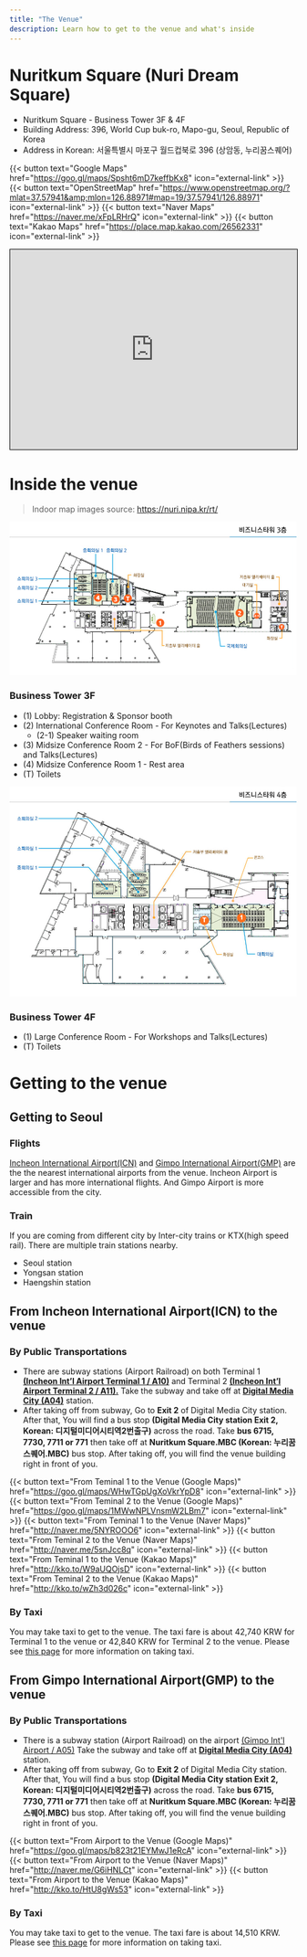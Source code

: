 ```yaml
---
title: "The Venue"
description: Learn how to get to the venue and what's inside
---
```


# Nuritkum Square (Nuri Dream Square)

- Nuritkum Square - Business Tower 3F & 4F
- Building Address: 396, World Cup buk-ro, Mapo-gu, Seoul, Republic of Korea
- Address in Korean: 서울특별시 마포구 월드컵북로 396 (상암동, 누리꿈스퀘어)

{{< button text="Google Maps" href="https://goo.gl/maps/Spsht6mD7keffbKx8" icon="external-link" >}}
{{< button text="OpenStreetMap" href="https://www.openstreetmap.org/?mlat=37.57941&amp;mlon=126.88971#map=19/37.57941/126.88971" icon="external-link" >}}
{{< button text="Naver Maps" href="https://naver.me/xFpLRHrQ" icon="external-link" >}}
{{< button text="Kakao Maps" href="https://place.map.kakao.com/26562331" icon="external-link" >}}

<iframe width="100%" height="350" frameborder="0" scrolling="no" marginheight="0" marginwidth="0" src="https://www.openstreetmap.org/export/embed.html?bbox=126.88793778419496%2C37.57848146226235%2C126.89147830009462%2C37.58033930167637&amp;layer=mapnik&amp;marker=37.57941038776403%2C126.88970804214478" style="border: 1px solid black"></iframe>

# Inside the venue
> Indoor map images source: https://nuri.nipa.kr/rt/

![Business Tower 3F Map](./business_tower_3f.png)
### Business Tower 3F
- (1) Lobby: Registration & Sponsor booth
- (2) International Conference Room - For Keynotes and Talks(Lectures)
  - (2-1) Speaker waiting room
- (3) Midsize Conference Room 2 - For BoF(Birds of Feathers sessions) and Talks(Lectures)  
- (4) Midsize Conference Room 1 - Rest area
- (T) Toilets

![Business Tower 4F Map](./business_tower_4f.png)
### Business Tower 4F
- (1) Large Conference Room - For Workshops and Talks(Lectures)
- (T) Toilets


# Getting to the venue

## Getting to Seoul

### Flights

[Incheon International Airport(ICN)](https://www.airport.kr/) and [Gimpo International Airport(GMP)](https://www.airport.co.kr/gimpoeng/index.do) are the the nearest international airports from the venue.
Incheon Airport is larger and has more international flights. And Gimpo Airport is more accessible from the city.

### Train

If you are coming from different city by Inter-city trains or KTX(high speed rail). There are multiple train stations nearby.
- Seoul station
- Yongsan station
- Haengshin station


## From Incheon International Airport(ICN) to the venue

### By Public Transportations

- There are subway stations (Airport Railroad) on both Terminal 1 [**(Incheon Int’l Airport Terminal 1 / A10)**](https://www.arex.or.kr/station/info.do?stnCd=100&menuNo=MN201503300000000014&langCd=en_US&device=Normal) and Terminal 2 [**(Incheon Int’l Airport Terminal 2 / A11).**](https://www.arex.or.kr/station/info.do?stnCd=110&menuNo=MN201801130000000001&langCd=en_US&device=Normal) Take the subway and take off at [**Digital Media City (A04)**](https://www.arex.or.kr/station/info.do?stnCd=040&menuNo=MN201503300000000023&langCd=en_US&device=Normal) station.
- After taking off from subway, Go to **Exit 2** of Digital Media City station. After that, You will find a bus stop **(Digital Media City station Exit 2, Korean: 디지털미디어시티역2번출구)** across the road. Take **bus 6715, 7730, 7711 or 771** then take off at **Nuritkum Square.MBC (Korean: 누리꿈스퀘어.MBC)** bus stop. After taking off, you will find the venue building right in front of you.

{{< button text="From Teminal 1 to the Venue (Google Maps)" href="https://goo.gl/maps/WHwTGpUgXoVkrYpD8" icon="external-link" >}}
{{< button text="From Teminal 2 to the Venue (Google Maps)" href="https://goo.gl/maps/1MWwNPLVnsmW2LBm7" icon="external-link" >}}
{{< button text="From Teminal 1 to the Venue (Naver Maps)" href="http://naver.me/5NYROOO6" icon="external-link" >}}
{{< button text="From Teminal 2 to the Venue (Naver Maps)" href="http://naver.me/5snJcc8q" icon="external-link" >}}
{{< button text="From Teminal 1 to the Venue (Kakao Maps)" href="http://kko.to/W9aUQOjsD" icon="external-link" >}}
{{< button text="From Teminal 2 to the Venue (Kakao Maps)" href="http://kko.to/wZh3d026c" icon="external-link" >}}

### By Taxi
You may take taxi to get to the venue. The taxi fare is about 42,740 KRW for Terminal 1 to the venue or 42,840 KRW for Terminal 2 to the venue. Please see [this page](https://www.airport.kr/ap/en/tpt/pblcTptTaxi.do) for more information on taking taxi.

## From Gimpo International Airport(GMP) to the venue

### By Public Transportations

- There is a subway station (Airport Railroad) on the airport [(Gimpo Int'l Airport / A05)](https://www.arex.or.kr/station/info.do?stnCd=050&menuNo=MN201503300000000022&langCd=en_US&device=Normal) Take the subway and take off at [**Digital Media City (A04)**](https://www.arex.or.kr/station/info.do?stnCd=040&menuNo=MN201503300000000023&langCd=en_US&device=Normal) station.
- After taking off from subway, Go to **Exit 2** of Digital Media City station. After that, You will find a bus stop **(Digital Media City station Exit 2, Korean: 디지털미디어시티역2번출구)** across the road. Take **bus 6715, 7730, 7711 or 771** then take off at **Nuritkum Square.MBC (Korean: 누리꿈스퀘어.MBC)** bus stop. After taking off, you will find the venue building right in front of you.

{{< button text="From Airport to the Venue (Google Maps)" href="https://goo.gl/maps/b823t21EYMwJ1eRcA" icon="external-link" >}}
{{< button text="From Airport to the Venue (Naver Maps)" href="http://naver.me/G6iHNLCt" icon="external-link" >}}
{{< button text="From Airport to the Venue (Kakao Maps)" href="http://kko.to/HtU8gWs53" icon="external-link" >}}

### By Taxi
You may take taxi to get to the venue. The taxi fare is about 14,510 KRW. Please see [this page](https://www.airport.co.kr/gimpoeng/cms/frCon/index.do?MENU_ID=270&CONTENTS_NO=4) for more information on taking taxi.
